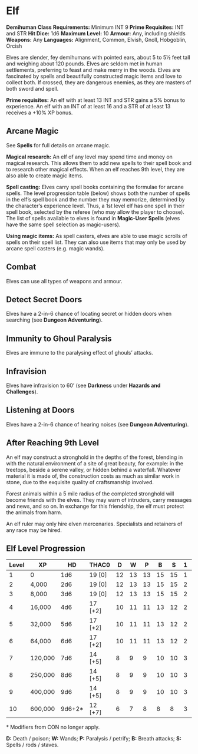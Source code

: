 # Elf

**Demihuman Class**
**Requirements:** Minimum INT 9
**Prime Requisites:** INT and STR
**Hit Dice:** 1d6
**Maximum Level:** 10
**Armour:** Any, including shields
**Weapons:** Any
**Languages:** Alignment, Common, Elvish, Gnoll, Hobgoblin, Orcish


Elves are slender, fey demihumans with pointed ears, about 5 to 5½ feet tall and weighing about 120 pounds. Elves are seldom met in human settlements, preferring to feast and make merry in the woods. Elves are fascinated by spells and beautifully constructed magic items and love to collect both. If crossed, they are dangerous enemies, as they are masters of both sword and spell.

**Prime requisites:** An elf with at least 13 INT and STR gains a 5% bonus to experience. An elf with an INT of at least 16 and a STR of at least 13 receives a +10% XP bonus.

## Arcane Magic

See **Spells** for full details on arcane magic.

**Magical research:** An elf of any level may spend time and money on magical research. This allows them to add new spells to their spell book and to research other magical effects. When an elf reaches 9th level, they are also able to create magic items.

**Spell casting:** Elves carry spell books containing the formulae for arcane spells. The level progression table (below) shows both the number of spells in the elf’s spell book and the number they may memorize, determined by the character’s experience level. Thus, a 1st level elf has one spell in their spell book, selected by the referee (who may allow the player to choose). The list of spells available to elves is found in **Magic-User Spells** (elves have the same spell selection as magic-users).

**Using magic items:** As spell casters, elves are able to use magic scrolls of spells on their spell list. They can also use items that may only be used by arcane spell casters (e.g. magic wands).

## Combat

Elves can use all types of weapons and armour.

## Detect Secret Doors

Elves have a 2-in-6 chance of locating secret or hidden doors when searching (see **Dungeon Adventuring**).

## Immunity to Ghoul Paralysis

Elves are immune to the paralysing effect of ghouls’ attacks.

## Infravision

Elves have infravision to 60’ (see **Darkness** under **Hazards and Challenges**).

## Listening at Doors

Elves have a 2-in-6 chance of hearing noises (see **Dungeon Adventuring**).

## After Reaching 9th Level

An elf may construct a stronghold in the depths of the forest, blending in with the natural environment of a site of great beauty, for example: in the treetops, beside a serene valley, or hidden behind a waterfall. Whatever material it is made of, the construction costs as much as similar work in stone, due to the exquisite quality of craftsmanship involved.

Forest animals within a 5 mile radius of the completed stronghold will become friends with the elves. They may warn of intruders, carry messages and news, and so on. In exchange for this friendship, the elf must protect the animals from harm.

An elf ruler may only hire elven mercenaries. Specialists and retainers of any race may be hired.

## Elf Level Progression

| Level | XP      | HD      | THAC0    | D  | W  | P  | B  | S  | 1 | 2 | 3 | 4 | 5 |
|-------|---------|---------|----------|----|----|----|----|----|---|---|---|---|---|
| 1     | 0       | 1d6     | 19 [0]   | 12 | 13 | 13 | 15 | 15 | 1 | — | — | — | — |
| 2     | 4,000   | 2d6     | 19 [0]   | 12 | 13 | 13 | 15 | 15 | 2 | — | — | — | — |
| 3     | 8,000   | 3d6     | 19 [0]   | 12 | 13 | 13 | 15 | 15 | 2 | 1 | — | — | — |
| 4     | 16,000  | 4d6     | 17 [+2]  | 10 | 11 | 11 | 13 | 12 | 2 | 2 | — | — | — |
| 5     | 32,000  | 5d6     | 17 [+2]  | 10 | 11 | 11 | 13 | 12 | 2 | 2 | 1 | — | — |
| 6     | 64,000  | 6d6     | 17 [+2]  | 10 | 11 | 11 | 13 | 12 | 2 | 2 | 2 | — | — |
| 7     | 120,000 | 7d6     | 14 [+5]  | 8  | 9  | 9  | 10 | 10 | 3 | 2 | 2 | 1 | — |
| 8     | 250,000 | 8d6     | 14 [+5]  | 8  | 9  | 9  | 10 | 10 | 3 | 3 | 2 | 2 | — |
| 9     | 400,000 | 9d6     | 14 [+5]  | 8  | 9  | 9  | 10 | 10 | 3 | 3 | 3 | 2 | 1 |
| 10    | 600,000 | 9d6+2*  | 12 [+7]  | 6  | 7  | 8  | 8  | 8  | 3 | 3 | 3 | 3 | 2 |

\* Modifiers from CON no longer apply.

**D:** Death / poison; **W:** Wands; **P:** Paralysis / petrify; **B:** Breath attacks; **S:** Spells / rods / staves.
